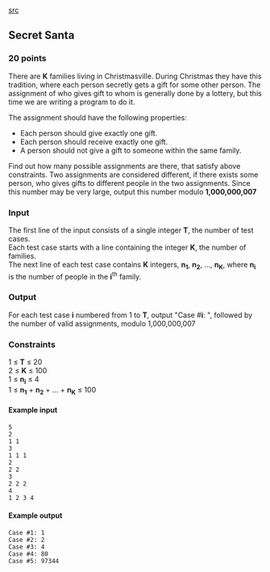 [src](https://www.facebook.com/hackercup/problems.php?pid=1427296790834577&round=1433361756892155)

## Secret Santa

### 20 points 

There are **K** families living in Christmasville. During Christmas they have
this tradition, where each person secretly gets a gift for some other person.
The assignment of who gives gift to whom is generally done by a lottery, but
this time we are writing a program to do it.

The assignment should have the following properties:  
* Each person should give exactly one gift.   
* Each person should receive exactly one gift.   
* A person should not give a gift to someone within the same family.   

Find out how many possible assignments are there, that satisfy above
constraints. Two assignments are considered different, if there exists some
person, who gives gifts to different people in the two assignments. Since this
number may be very large, output this number modulo **1,000,000,007**

### Input

The first line of the input consists of a single integer **T**, the number of
test cases.  
Each test case starts with a line containing the integer **K**, the number of
families.  
The next line of each test case contains **K** integers, **n<sub>1</sub>**,
**n<sub>2</sub>**, ..., **n<sub>K</sub>**, where **n<sub>i</sub>** is the
number of people in the **i**<sup>th</sup> family.

### Output

For each test case **i** numbered from 1 to **T**, output "Case #**i**: ",
followed by the number of valid assignments, modulo 1,000,000,007

### Constraints

1 ≤ **T** ≤ 20  
2 ≤ **K** ≤ 100  
1 ≤ **n<sub>i</sub>** ≤ 4  
1 ≤ **n<sub>1</sub>** \+ **n<sub>2</sub>** \+ ... + **n<sub>K</sub>** ≤ 100  

#### Example input

```
5
2
1 1
3
1 1 1
2
2 2
3
2 2 2
4
1 2 3 4
```

#### Example output

```
Case #1: 1
Case #2: 2
Case #3: 4
Case #4: 80
Case #5: 97344
```
